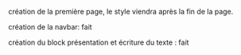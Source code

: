 création de la première page, le style viendra après la fin de la page.

création de la navbar: fait 

création du block présentation et écriture du texte : fait
